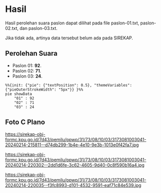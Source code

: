 # Hasil

Hasil perolehan suara paslon dapat dilihat pada file paslon-01.txt, paslon-02.txt, dan paslon-03.txt.

Jika tidak ada, artinya data tersebut belum ada pada SIREKAP.

## Perolehan Suara

 * Paslon 01: **92**.
 * Paslon 02: **71**.
 * Paslon 03: **24**.

```mermaid
%%{init: {"pie": {"textPosition": 0.5}, "themeVariables": {"pieOuterStrokeWidth": "5px"}} }%%
pie showData
    "01" : 92
    "02" : 71
    "03" : 24
```
## Foto C Plano

https://sirekap-obj-formc.kpu.go.id/7d43/pemilu/ppwp/31/73/08/10/03/3173081003041-20240214-215811--d74db299-1b4e-4e10-9e3b-1013e0f42fa7.jpg

https://sirekap-obj-formc.kpu.go.id/7d43/pemilu/ppwp/31/73/08/10/03/3173081003041-20240214-220302--2dd1d6fe-3c62-4605-9d40-0c8f590b16a4.jpg

https://sirekap-obj-formc.kpu.go.id/7d43/pemilu/ppwp/31/73/08/10/03/3173081003041-20240214-220035--f3fc8993-d101-4532-9591-eaf71c84e539.jpg
